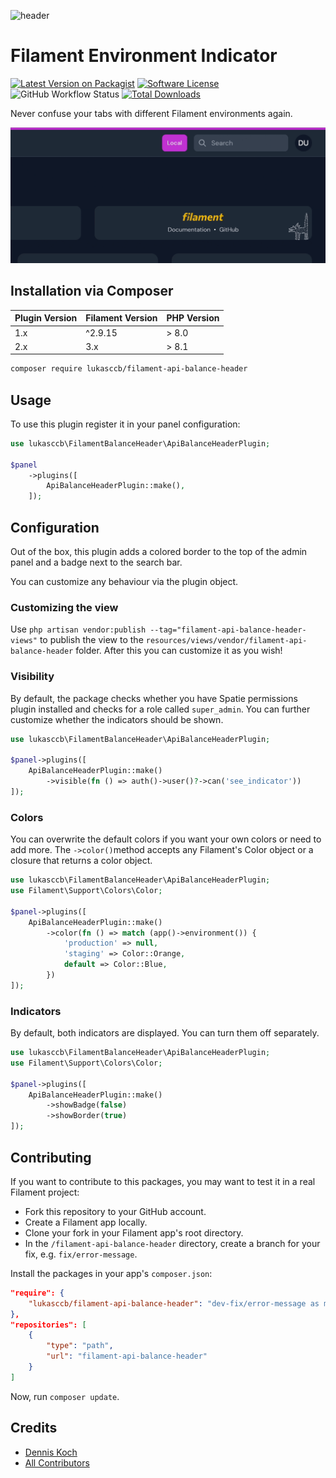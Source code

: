 ![header](./.github/resources/lukasccb-api-balance-header.png)


# Filament Environment Indicator

[![Latest Version on Packagist](https://img.shields.io/packagist/v/lukasccb/filament-api-balance-header.svg?include_prereleases)](https://packagist.org/packages/lukasccb/filament-api-balance-header)
[![Software License](https://img.shields.io/badge/license-MIT-brightgreen.svg)](LICENSE.md)
![GitHub Workflow Status](https://img.shields.io/github/actions/workflow/status/lukasccb/filament-api-balance-header/code-style.yml?branch=main&label=Code%20style&style=flat-square)
[![Total Downloads](https://img.shields.io/packagist/dt/lukasccb/filament-api-balance-header.svg)](https://packagist.org/packages/lukasccb/filament-api-balance-header)

Never confuse your tabs with different Filament environments again.

![Screenshot](./.github/resources/preview.gif)

## Installation via Composer

| Plugin Version | Filament Version | PHP Version |
|----------------|-----------------|-------------|
| 1.x            | ^2.9.15   | \> 8.0      |
| 2.x            | 3.x             | \> 8.1      |

```bash
composer require lukasccb/filament-api-balance-header
```

## Usage

To use this plugin register it in your panel configuration:

```php
use lukasccb\FilamentBalanceHeader\ApiBalanceHeaderPlugin;

$panel
    ->plugins([
        ApiBalanceHeaderPlugin::make(),
    ]);
```

## Configuration

Out of the box, this plugin adds a colored border to the top of the admin panel and a badge next to the search bar.

You can customize any behaviour via the plugin object.

### Customizing the view
Use `php artisan vendor:publish --tag="filament-api-balance-header-views"` to publish the view to the `resources/views/vendor/filament-api-balance-header` folder. After this you can customize it as you wish!

### Visibility

By default, the package checks whether you have Spatie permissions plugin installed and checks for a role called `super_admin`. You can further customize whether the indicators should be shown.

```php
use lukasccb\FilamentBalanceHeader\ApiBalanceHeaderPlugin;

$panel->plugins([
    ApiBalanceHeaderPlugin::make()
        ->visible(fn () => auth()->user()?->can('see_indicator'))
]);
```

### Colors

You can overwrite the default colors if you want your own colors or need to add more. The `->color()`method accepts any Filament's Color object or a closure that returns a color object.

```php
use lukasccb\FilamentBalanceHeader\ApiBalanceHeaderPlugin;
use Filament\Support\Colors\Color;

$panel->plugins([
    ApiBalanceHeaderPlugin::make()
        ->color(fn () => match (app()->environment()) {
            'production' => null,
            'staging' => Color::Orange,
            default => Color::Blue,
        })
]);
```

### Indicators

By default, both indicators are displayed. You can turn them off separately.

```php
use lukasccb\FilamentBalanceHeader\ApiBalanceHeaderPlugin;
use Filament\Support\Colors\Color;

$panel->plugins([
    ApiBalanceHeaderPlugin::make()
        ->showBadge(false)
        ->showBorder(true)            
]);
```

## Contributing

If you want to contribute to this packages, you may want to test it in a real Filament project:

- Fork this repository to your GitHub account.
- Create a Filament app locally.
- Clone your fork in your Filament app's root directory.
- In the `/filament-api-balance-header` directory, create a branch for your fix, e.g. `fix/error-message`.

Install the packages in your app's `composer.json`:

```json
"require": {
    "lukasccb/filament-api-balance-header": "dev-fix/error-message as main-dev",
},
"repositories": [
    {
        "type": "path",
        "url": "filament-api-balance-header"
    }
]
```

Now, run `composer update`.

## Credits
- [Dennis Koch](https://github.com/lukasccb)
- [All Contributors](../../contributors)

